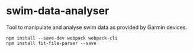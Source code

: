 # swim-data-analyser
Tool to manipulate and analyse swim data as provided by Garmin devices. 


```
npm install --save-dev webpack webpack-cli
npm install fit-file-parser --save
```
